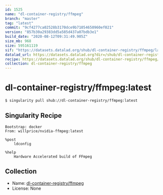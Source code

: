 ```yaml
---
id: 1525
name: "dl-container-registry/ffmpeg"
branch: "master"
tag: "latest"
commit: "9cf4277ca02528b3170dce9b71054650960ef021"
version: "857b30a29383dd5a585d437a07bdb3e1"
build_date: "2020-08-12T09:31:49.905Z"
size_mb: 968
size: 595161119
sif: "https://datasets.datalad.org/shub/dl-container-registry/ffmpeg/latest/2020-08-12-9cf4277c-857b30a2/857b30a29383dd5a585d437a07bdb3e1.simg"
datalad_url: https://datasets.datalad.org?dir=/shub/dl-container-registry/ffmpeg/latest/2020-08-12-9cf4277c-857b30a2/
recipe: https://datasets.datalad.org/shub/dl-container-registry/ffmpeg/latest/2020-08-12-9cf4277c-857b30a2/Singularity
collection: dl-container-registry/ffmpeg
---
```


# dl-container-registry/ffmpeg:latest

```bash
$ singularity pull shub://dl-container-registry/ffmpeg:latest
```

## Singularity Recipe

```singularity
Bootstrap: docker
From: willprice/nvidia-ffmpeg:latest

%post
    ldconfig

%help
    Hardware Accelerated build of FFmpeg
```

## Collection

 - Name: [dl-container-registry/ffmpeg](https://github.com/dl-container-registry/ffmpeg)
 - License: None

